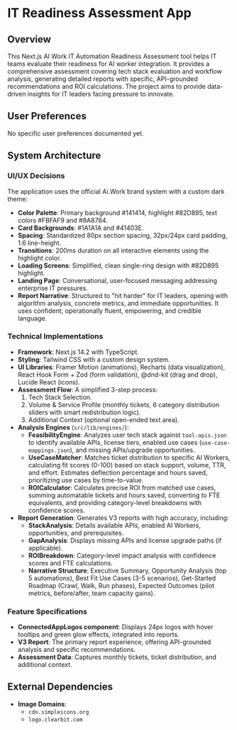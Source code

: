 # IT Readiness Assessment App

## Overview
This Next.js AI Work IT Automation Readiness Assessment tool helps IT teams evaluate their readiness for AI worker integration. It provides a comprehensive assessment covering tech stack evaluation and workflow analysis, generating detailed reports with specific, API-grounded recommendations and ROI calculations. The project aims to provide data-driven insights for IT leaders facing pressure to innovate.

## User Preferences
No specific user preferences documented yet.

## System Architecture

### UI/UX Decisions
The application uses the official Ai.Work brand system with a custom dark theme:
- **Color Palette**: Primary background #141414, highlight #82D895, text colors #FBFAF9 and #8A8784.
- **Card Backgrounds**: #1A1A1A and #41403E.
- **Spacing**: Standardized 80px section spacing, 32px/24px card padding, 1.6 line-height.
- **Transitions**: 200ms duration on all interactive elements using the highlight color.
- **Loading Screens**: Simplified, clean single-ring design with #82D895 highlight.
- **Landing Page**: Conversational, user-focused messaging addressing enterprise IT pressures.
- **Report Narrative**: Structured to "hit harder" for IT leaders, opening with algorithm analysis, concrete metrics, and immediate opportunities. It uses confident, operationally fluent, empowering, and credible language.

### Technical Implementations
- **Framework**: Next.js 14.2 with TypeScript.
- **Styling**: Tailwind CSS with a custom design system.
- **UI Libraries**: Framer Motion (animations), Recharts (data visualization), React Hook Form + Zod (form validation), @dnd-kit (drag and drop), Lucide React (icons).
- **Assessment Flow**: A simplified 3-step process:
    1.  Tech Stack Selection.
    2.  Volume & Service Profile (monthly tickets, 6 category distribution sliders with smart redistribution logic).
    3.  Additional Context (optional open-ended text area).
- **Analysis Engines** (`src/lib/engines/`):
    -   **FeasibilityEngine**: Analyzes user tech stack against `tool-apis.json` to identify available APIs, license tiers, enabled use cases (`use-case-mappings.json`), and missing APIs/upgrade opportunities.
    -   **UseCaseMatcher**: Matches ticket distribution to specific AI Workers, calculating fit scores (0-100) based on stack support, volume, TTR, and effort. Estimates deflection percentage and hours saved, prioritizing use cases by time-to-value.
    -   **ROICalculator**: Calculates precise ROI from matched use cases, summing automatable tickets and hours saved, converting to FTE equivalents, and providing category-level breakdowns with confidence scores.
- **Report Generation**: Generates V3 reports with high accuracy, including:
    -   **StackAnalysis**: Details available APIs, enabled AI Workers, opportunities, and prerequisites.
    -   **GapAnalysis**: Displays missing APIs and license upgrade paths (if applicable).
    -   **ROIBreakdown**: Category-level impact analysis with confidence scores and FTE calculations.
    -   **Narrative Structure**: Executive Summary, Opportunity Analysis (top 5 automations), Best Fit Use Cases (3-5 scenarios), Get-Started Roadmap (Crawl, Walk, Run phases), Expected Outcomes (pilot metrics, before/after, team capacity gains).

### Feature Specifications
-   **ConnectedAppLogos component**: Displays 24px logos with hover tooltips and green glow effects, integrated into reports.
-   **V3 Report**: The primary report experience, offering API-grounded analysis and specific recommendations.
-   **Assessment Data**: Captures monthly tickets, ticket distribution, and additional context.

## External Dependencies
-   **Image Domains**:
    -   `cdn.simpleicons.org`
    -   `logo.clearbit.com`